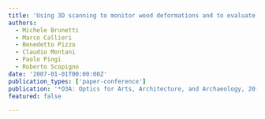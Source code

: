 ```yaml
---
title: 'Using 3D scanning to monitor wood deformations and to evaluate preservation strategies'
authors:
  - Michele Brunetti
  - Marco Callieri
  - Benedetto Pizzo
  - Claudio Montani
  - Paolo Pingi
  - Roberto Scopigno
date: '2007-01-01T00:00:00Z'
publication_types: ['paper-conference']
publication: '*O3A: Optics for Arts, Architecture, and Archaeology, 20-22 June 2007, Munich (D)*'
featured: false

---
```

